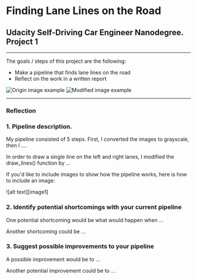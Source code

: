 # **Finding Lane Lines on the Road** 

## Udacity Self-Driving Car Engineer Nanodegree. Project 1

---

The goals / steps of this project are the following:
* Make a pipeline that finds lane lines on the road
* Reflect on the work in a written report


[//]: # (Image References)
![Origin image example](/examples/line-segments-example.jpg)
![Modified image example](/examples/grayscale.jpg)

---

### Reflection

### 1. Pipeline description.

My pipeline consisted of 5 steps. First, I converted the images to grayscale, then I .... 

In order to draw a single line on the left and right lanes, I modified the draw_lines() function by ...

If you'd like to include images to show how the pipeline works, here is how to include an image: 

![alt text][image1]


### 2. Identify potential shortcomings with your current pipeline


One potential shortcoming would be what would happen when ... 

Another shortcoming could be ...


### 3. Suggest possible improvements to your pipeline

A possible improvement would be to ...

Another potential improvement could be to ...
